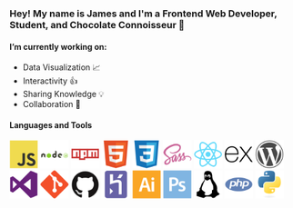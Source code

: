 ### Hey! My name is James and I'm a Frontend Web Developer, Student, and Chocolate Connoisseur 🍫

#### I’m currently working on:
* Data Visualization :chart_with_upwards_trend:
* Interactivity 👍
* Sharing Knowledge 💡
* Collaboration 🔄

#### Languages and Tools
<!-- ![](/assets/javascript/javascript-original.svg&s=200) -->
<img src="/assets/javascript/javascript-original.svg" alt="JavaScript" width="50">
<img src="/assets/nodejs/nodejs-original-wordmark.svg" alt="NodeJS" width="50">
<img src="assets/npm/npm-original-wordmark.svg" alt="NodeJS" width="50">
<img src="assets/html5/html5-original.svg" alt="HTML5" width="50">
<img src="assets/css3/css3-original.svg" alt="CSS3" width="50">
<img src="assets/sass/sass-original.svg" alt="SASS" width="50">
<img src="assets/react/react-original.svg" alt="ReactJS" width="50">
<img src="assets/express/express-original.svg" alt="ExpressJS" width="50">
<img src="assets/wordpress/wordpress-plain.svg" alt="WordPress" width="50">
<img src="assets/visualstudio/visualstudio-plain.svg" alt="VSCode" width="50">
<img src="assets/git/git-original.svg" alt="Git" width="50">
<img src="assets/github/github-original.svg" alt="GitHub" width="50">
<img src="assets/heroku/heroku-plain.svg" alt="Heroku" width="50">
<img src="assets/illustrator/illustrator-plain.svg" alt="Adobe Illustrator" width="50">
<img src="assets/photoshop/photoshop-plain.svg" alt="Adobe Photoshop" width="50">
<img src="assets/linux/linux-plain.svg" alt="Linux" width="50">
<img src="assets/php/php-plain.svg" alt="PHP" width="50">
<img src="assets/python/python-original.svg" alt="Python" width="50">
<!-- <img src="PATH" alt="ALT" width="50"> -->

<!--
**jimmymk23/jimmymk23** is a ✨ _special_ ✨ repository because its `README.md` (this file) appears on your GitHub profile.

Here are some ideas to get you started:

- 🔭 I’m currently working on ...
- 🌱 I’m currently learning ...
- 👯 I’m looking to collaborate on ...
- 🤔 I’m looking for help with ...
- 💬 Ask me about ...
- 📫 How to reach me: ...
- 😄 Pronouns: ...
- ⚡ Fun fact: ...
-->
